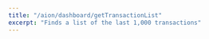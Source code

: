 ```yaml
---
title: "/aion/dashboard/getTransactionList"
excerpt: "Finds a list of the last 1,000 transactions"
---
```

